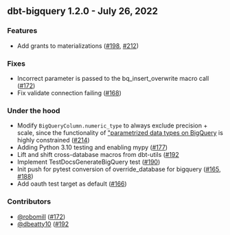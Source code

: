## dbt-bigquery 1.2.0 - July 26, 2022

### Features
- Add grants to materializations ([#198](https://github.com/dbt-labs/dbt-bigquery/issues/198), [#212](https://github.com/dbt-labs/dbt-bigquery/pull/212))

### Fixes
- Incorrect parameter is passed to the bq_insert_overwrite macro call ([#172](https://github.com/dbt-labs/dbt-bigquery/pull/172))
- Fix validate connection failing ([#168](https://github.com/dbt-labs/dbt-bigquery/pull/168))

### Under the hood
- Modify `BigQueryColumn.numeric_type` to always exclude precision + scale, since the functionality of ["parametrized data types on BigQuery](https://cloud.google.com/bigquery/docs/reference/standard-sql/data-types#parameterized_data_types) is highly constrained ([#214](https://github.com/dbt-labs/dbt-bigquery/pull/214))
- Adding Python 3.10 testing and enabling mypy ([#177](https://github.com/dbt-labs/dbt-bigquery/pull/177))
- Lift and shift cross-database macros from dbt-utils ([#192](https://github.com/dbt-labs/dbt-bigquery/pull/192)
- Implement TestDocsGenerateBigQuery test ([#190](https://github.com/dbt-labs/dbt-bigquery/pull/190))
- Init push for pytest conversion of override_database for bigquery ([#165](https://github.com/dbt-labs/dbt-bigquery/pull/165), [#188](https://github.com/dbt-labs/dbt-bigquery/pull/188))
- Add oauth test target as default ([#166](https://github.com/dbt-labs/dbt-bigquery/pull/166))

### Contributors
- [@robomill](https://github.com/robomill) ([#172](https://github.com/dbt-labs/dbt-bigquery/pull/172))
- [@dbeatty10](https://github.com/dbeatty10) ([#192](https://github.com/dbt-labs/dbt-bigquery/pull/192)
